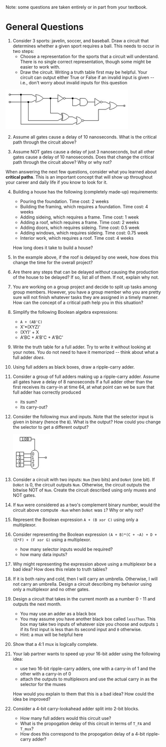 Note: some questions are taken entirely or in part from your textbook.

# General Questions

1. Consider 3 sports: javelin, soccer, and baseball.
   Draw a circuit that determines whether a given sport requires a ball.
   This needs to occur in two steps:
   * Choose a representation for the sports that a circuit will understand.
     There is no single correct representation,
     though some might be easier to work with.
   * Draw the circuit. Writing a truth table first may be helpful.
     Your circuit can output either True or False if an invalid input is given --
     i.e., don't worry about invalid inputs for this question

![example circuit](images/critical_path_1.jpg)

2. Assume all gates cause a delay of 10 nanoseconds.
   What is the critical path through the circuit above?

3. Assume NOT gates cause a delay of just 3 nanoseconds,
   but all other gates cause a delay of 10 nanoseconds.
   Does that change the critical path through the circuit above?
   Why or why not?

When answering the next few questions,
consider what you learned about **critical paths**.
This is an important concept that will show up throughout your career and daily
life if you know to look for it.

4. Building a house has the following (completely made-up) requirements:
   * Pouring the foundation. Time cost: 2 weeks
   * Building the framing, which requires a foundation. Time cost: 4 weeks
   * Adding sideing, which requires a frame. Time cost: 1 week
   * Adding a roof, which requires a frame. Time cost: 2 weeks
   * Adding doors, which requires sideing. Time cost: 0.5 week
   * Adding windows, which requires sideing. Time cost: 0.75 week
   * Interior work, which requires a roof. Time cost: 4 weeks

   How long does it take to build a house?

5. In the example above,
   if the roof is delayed by one week,
   how does this change the time for the overall project?

6. Are there any steps that can be delayed *without* causing the production of
   the house to be delayed?
   If so, list all of them.
   If not, explain why not.

7. You are working on a group project and decide to split up tasks among
   group members.
   However, you have a group member who you are pretty sure will not finish
   whatever tasks they are assigned in a timely manner.
   How can the concept of a critical path help you in this situation?

8. Simplify the following Boolean algebra expressions:
   * `A + (AB'C)`
   * X'*(XYZ)'
   * (XY)' + X
   * A'BC + A'B'C + A'BC'

9. Write the truth table for a full adder.
   Try to write it without looking at your notes.
   You do not need to have it memorized --
   think about what a full adder *does*.

10. Using full adders as black boxes,
   draw a ripple-carry adder.

11. Consider a group of full adders making up a ripple-carry adder.
    Assume all gates have a delay of 8 nanoseconds
    If a full adder other than the first receives its carry-in at time 64,
    at what point can we be sure that full adder has correctly produced
    * its sum?
    * its carry-out?

12. Consider the following mux and inputs.
    Note that the selector input is given in binary (hence the `B`).
    What is the output?
    How could you change the selector to get a different output?

    ![simple mux](images/simple_mux_1.jpg)

<!-- ascii mux
```
    01
    |
   |-
 1-| \
 0-| |
 0-| |---
 0-| /
   |-

```
-->

13. Consider a circuit with two inputs: `Num` (two bits) and `DoNot` (one bit).
    If `DoNot` is 0, the circuit outputs `Num`.
    Otherwise, the circuit outputs the bitwise NOT of `Num`.
    Create the circuit described using only muxes and NOT gates.

14. If `Num` were considered as a two's complement binary number,
    would the circuit above compute `-Num` when `DoNot` was `1`?
    Why or why not?

15. Represent the Boolean expression
    `A + (B xor C)`
    using only a multiplexor.

16. Consider representing the Boolean expression
    `(A + B)*(C + ~A) + D + (E*F) + (F xor G)`
    using a multiplexor.
    * how many selector inputs would be required?
    * how many data inputs?

17. Why might representing the expression above using a multiplexor be a bad
    idea?
    How does this relate to truth tables?

18. If it is both rainy and cold,
    then I will carry an umbrella.
    Otherwise, I will not carry an umbrella.
    Design a circuit describing my behavior using only a multiplexor and no other
    gates.

19. Design a circuit that takes in the current month as a number 0 - 11 and
    outputs the next month.
    * You may use an adder as a black box
    * You may assume you have another black box called `lessThan`.
      This box may take two inputs of whatever size you choose and outputs `1` if
      its first input is less than its second input and `0` otherwise.
    * Hint: a mux will be helpful here

20. Show that a 4:1 mux is logically complete.

21. Your lab partner wants to speed up your 16-bit adder using the following
    idea:
    * use two 16-bit ripple-carry adders,
      one with a carry-in of 1 and the other with a carry-in of 0
    * attach the outputs to multiplexors and use the actual carry in as the
      selector for the muxes

    How would you explain to them that this is a bad idea?
    How could the idea be improved?

22. Consider a 4-bit carry-lookahead adder split into 2-bit blocks.
    * How many full adders would this circuit use?
    * What is the propogation delay of this circuit in terms of `T_FA` and `T_mux`?
    * How does this correspond to the propogation delay of a 4-bit ripple-carry
      adder?
